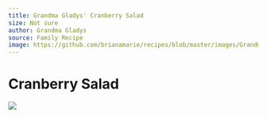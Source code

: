 ```yaml
---
title: Grandma Gladys' Cranberry Salad
size: Not sure
author: Grandma Gladys
source: Family Recipe
image: https://github.com/brianamarie/recipes/blob/master/images/GrandmaGladyscranberrysalad.jpeg?raw=true
---
```

# Cranberry Salad

![](https://brianamarie.github.io/recipes/images/GrandmaGladyscranberrysalad.jpeg)
